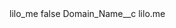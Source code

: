 <?xml version="1.0" encoding="UTF-8"?>
<CustomMetadata xmlns="http://soap.sforce.com/2006/04/metadata" xmlns:xsi="http://www.w3.org/2001/XMLSchema-instance" xmlns:xsd="http://www.w3.org/2001/XMLSchema">
    <label>lilo_me</label>
    <protected>false</protected>
    <values>
        <field>Domain_Name__c</field>
        <value xsi:type="xsd:string">lilo.me</value>
    </values>
</CustomMetadata>
